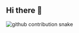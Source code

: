 ## Hi there 👋

<!--
**ergulberke/ergulberke** is a ✨ _special_ ✨ repository because its `README.md` (this file) appears on your GitHub profile.

Here are some ideas to get you started:

- 🔭 I’m currently working on ...
- 🌱 I’m currently learning ...
- 👯 I’m looking to collaborate on ...
- 🤔 I’m looking for help with ...
- 💬 Ask me about ...
- 📫 How to reach me: ...
- 😄 Pronouns: ...
- ⚡ Fun fact: ...
-->
<picture>
  <source media="(prefers-color-scheme: dark)" srcset="https://raw.githubusercontent.com/ergulberke/snk/output/github-contribution-grid-snake-dark.svg" />
  <source media="(prefers-color-scheme: light)" srcset="https://raw.githubusercontent.com/ergulberke/snk/output/github-contribution-grid-snake-light.svg" />
  <img alt="github contribution snake" src="https://raw.githubusercontent.com/ergulberke/snk/output/github-contribution-grid-snake-light.svg" />
</picture>

